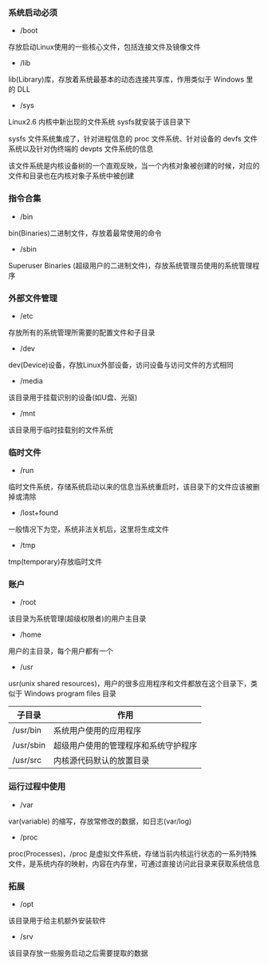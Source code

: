 <!--
 * @Description: 
 * @Version: 1.0
 * @Author: DaLao
 * @Email: dalao_li@163.com
 * @Date: 2021-10-16 20:44:32
 * @LastEditors: DaLao
 * @LastEditTime: 2022-03-27 11:26:07
-->

### 系统启动必须

- /boot

存放启动Linux使用的一些核心文件，包括连接文件及镜像文件

- /lib

lib(Library)库，存放着系统最基本的动态连接共享库，作用类似于 Windows 里的 DLL

- /sys

Linux2.6 内核中新出现的文件系统 sysfs就安装于该目录下

sysfs 文件系统集成了，针对进程信息的 proc 文件系统、针对设备的 devfs 文件系统以及针对伪终端的 devpts 文件系统的信息

该文件系统是内核设备树的一个直观反映，当一个内核对象被创建的时候，对应的文件和目录也在内核对象子系统中被创建


### 指令合集

- /bin  
  
bin(Binaries)二进制文件，存放着最常使用的命令

- /sbin

Superuser Binaries (超级用户的二进制文件)，存放系统管理员使用的系统管理程序


### 外部文件管理

- /etc

存放所有的系统管理所需要的配置文件和子目录

- /dev

dev(Device)设备，存放Linux外部设备，访问设备与访问文件的方式相同

- /media

该目录用于挂载识别的设备(如U盘、光驱)

- /mnt

该目录用于临时挂载别的文件系统


### 临时文件

- /run

临时文件系统，存储系统启动以来的信息当系统重启时，该目录下的文件应该被删掉或清除

- /lost+found

一般情况下为空，系统非法关机后，这里将生成文件

- /tmp

tmp(temporary)存放临时文件


### 账户

- /root

该目录为系统管理(超级权限者)的用户主目录

- /home

用户的主目录，每个用户都有一个

- /usr

usr(unix shared resources)，用户的很多应用程序和文件都放在这个目录下，类似于 Windows program files 目录

| 子目录    | 作用                                 |
| --------- | ------------------------------------ |
| /usr/bin  | 系统用户使用的应用程序               |
| /usr/sbin | 超级用户使用的管理程序和系统守护程序 |
| /usr/src  | 内核源代码默认的放置目录             |


### 运行过程中使用

- /var
  
var(variable) 的缩写，存放常修改的数据，如日志(var/log)

- /proc

proc(Processes)，/proc 是虚拟文件系统，存储当前内核运行状态的一系列特殊文件，是系统内存的映射，内容在内存里，可通过直接访问此目录来获取系统信息


### 拓展

- /opt

该目录用于给主机额外安装软件

- /srv

该目录存放一些服务启动之后需要提取的数据




